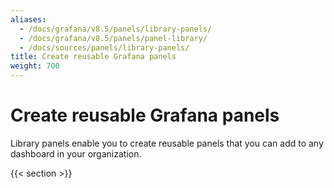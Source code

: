 ```yaml
---
aliases:
  - /docs/grafana/v8.5/panels/library-panels/
  - /docs/grafana/v8.5/panels/panel-library/
  - /docs/sources/panels/library-panels/
title: Create reusable Grafana panels
weight: 700
---
```


# Create reusable Grafana panels

Library panels enable you to create reusable panels that you can add to any dashboard in your organization.

{{< section >}}
